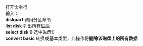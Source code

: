 打开命令行  
输入：  
**diskpart** 调用分区命令  
**list disk** 列出所有磁盘  
**select disk 0** 选中磁盘0  
**convert basic** 转换成基本类型，此操作将**删除该磁盘上的所有数据**  
